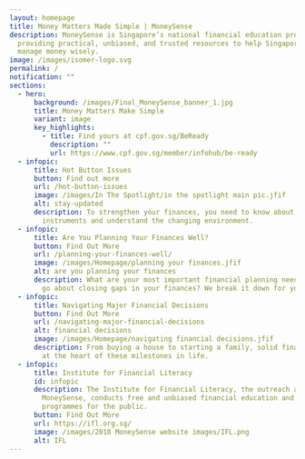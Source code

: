 ```yaml
---
layout: homepage
title: Money Matters Made Simple | MoneySense
description: MoneySense is Singapore’s national financial education programme,
  providing practical, unbiased, and trusted resources to help Singaporeans
  manage money wisely.
image: /images/isomer-logo.svg
permalink: /
notification: ""
sections:
  - hero:
      background: /images/Final_MoneySense_banner_1.jpg
      title: Money Matters Make Simple
      variant: image
      key_highlights:
        - title: Find yours at cpf.gov.sg/BeReady
          description: ""
          url: https://www.cpf.gov.sg/member/infohub/be-ready
  - infopic:
      title: Hot Button Issues
      button: Find out more
      url: /hot-button-issues
      image: /images/In The Spotlight/in the spotlight main pic.jfif
      alt: stay-updated
      description: To strengthen your finances, you need to know about new financial
        instruments and understand the changing environment.
  - infopic:
      title: Are You Planning Your Finances Well?
      button: Find Out More
      url: /planning-your-finances-well/
      image: /images/Homepage/planning your finances.jfif
      alt: are you planning your finances
      description: What are your most important financial planning needs? How do you
        go about closing gaps in your finances? We break it down for you.
  - infopic:
      title: Navigating Major Financial Decisions
      button: Find Out More
      url: /navigating-major-financial-decisions
      alt: financial decisions
      image: /images/Homepage/navigating financial decisions.jfif
      description: From buying a house to starting a family, solid financial plans are
        at the heart of these milestones in life.
  - infopic:
      title: Institute for Financial Literacy
      id: infopic
      description: The Institute for Financial Literacy, the outreach arm of
        MoneySense, conducts free and unbiased financial education and training
        programmes for the public.
      button: Find Out More
      url: https://ifl.org.sg/
      image: /images/2018 MoneySense website images/IFL.png
      alt: IFL
---
```

